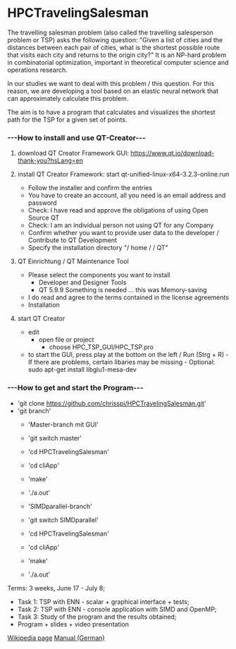 # HPCTravelingSalesman

The travelling salesman problem (also called the travelling salesperson problem or TSP) asks the following question: "Given a list of cities and the distances between each pair of cities, what is the shortest possible route that visits each city and returns to the origin city?" It is an NP-hard problem in combinatorial optimization, important in theoretical computer science and operations research.

In our studies we want to deal with this problem / this question. For this reason, we are developing a tool based on an elastic neural network that can approximately calculate this problem.

The aim is to have a program that calculates and visualizes the shortest path for the TSP for a given set of points.



### ---How to install and use QT-Creator---

1. download QT Creator Framework GUI: https://www.qt.io/download-thank-you?hsLang=en
    

2. install QT Creator Framework: start qt-unified-linux-x64-3.2.3-online.run
    - Follow the installer and confirm the entries
    - You have to create an account, all you need is an email address and password
    - Check: I have read and approve the obligations of using Open Source QT
    - Check: I am an individual person not using QT for any Company
    - Confirm whether you want to provide user data to the developer / Contribute to QT Development
    - Specify the installation directory "/ home / <user> / QT"

3. QT Einrichtung / QT Maintenance Tool
    - Please select the components you want to install
        - Developer and Designer Tools
        - QT 5.9.9    Something is needed ... this was Memory-saving
    - I do read and agree to the terms contained in the license agreements
    - Installation

    
4. start QT Creator
    - edit
        - open file or project
            - choose HPC_TSP_GUI/HPC_TSP.pro
    - to start the GUI, press play at the bottom on the left  / Run (Strg + R)
          - If there are problems, certain libaries may be missing
          - Optional:       sudo apt-get install libglu1-mesa-dev
    

### ---How to get and start the Program---

- 'git clone https://github.com/chrisspi/HPCTravelingSalesman.git'
- 'git branch'
    - 'Master-branch mit GUI'
    - 'git switch master'
    - 'cd HPCTravelingSalesman'
    - 'cd cliApp'
    - 'make'
    - './a.out'

    - 'SIMDparallel-branch'
    - 'git switch SIMDparallel'
    - 'cd HPCTravelingSalesman'
    - 'cd cliApp'
    - 'make'
    - './a.out'


Terms: 3 weeks, June 17 - July 8;
- Task 1: TSP with ENN - scalar + graphical interface + tests;
- Task 2: TSP with ENN - console application with SIMD and OpenMP;
- Task 3: Study of the program and the results obtained;
- Program + slides + video presentation


 [Wikipedia page](https://de.wikipedia.org/wiki/Qt_(Bibliothek))
 [Manual (German)](https://de.wikibooks.org/wiki/Qt_für_C%2B%2B-Anfänger)
